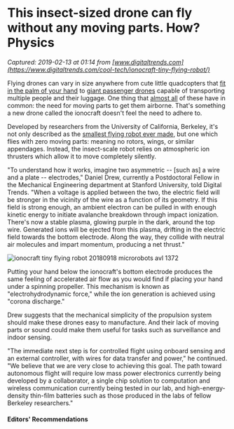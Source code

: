 # This insect-sized drone can fly without any moving parts. How? Physics

_Captured: 2019-02-13 at 01:14 from [www.digitaltrends.com](https://www.digitaltrends.com/cool-tech/ionocraft-tiny-flying-robot/)_

Flying drones can vary in size anywhere from cute little quadcopters that [fit in the palm of your hand](https://www.digitaltrends.com/cool-tech/worlds-smallest-drone-aerius-2015/) to [giant passenger drones](https://www.digitaltrends.com/cool-tech/passenger-drone/) capable of transporting multiple people and their luggage. One thing that [almost all](https://www.digitaltrends.com/cool-tech/mit-plane-no-moving-parts/) of these have in common: the need for moving parts to get them airborne. That's something a new drone called the ionocraft doesn't feel the need to adhere to.

Developed by researchers from the University of California, Berkeley, it's not only described as the [smallest flying robot ever made](https://spectrum.ieee.org/automaton/robotics/drones/pennysized-ionocraft-flies-with-no-moving-parts), but one which flies with zero moving parts: meaning no rotors, wings, or similar appendages. Instead, the insect-scale robot relies on atmospheric ion thrusters which allow it to move completely silently.

"To understand how it works, imagine two asymmetric -- [such as] a wire and a plate -- electrodes," Daniel Drew, currently a Postdoctoral Fellow in the Mechanical Engineering department at Stanford University, told Digital Trends. "When a voltage is applied between the two, the electric field will be stronger in the vicinity of the wire as a function of its geometry. If this field is strong enough, an ambient electron can be pulled in with enough kinetic energy to initiate avalanche breakdown through impact ionization. There's now a stable plasma, glowing purple in the dark, around the top wire. Generated ions will be ejected from this plasma, drifting in the electric field towards the bottom electrode. Along the way, they collide with neutral air molecules and impart momentum, producing a net thrust."

![ionocraft tiny flying robot 20180918 microrobots avl 1372](https://icdn2.digitaltrends.com/image/20180918_microrobots_avl_1372-720x720.jpg)

Putting your hand below the ionocraft's bottom electrode produces the same feeling of accelerated air flow as you would find if placing your hand under a spinning propeller. This mechanism is known as "electrohydrodynamic force," while the ion generation is achieved using "corona discharge."

Drew suggests that the mechanical simplicity of the propulsion system should make these drones easy to manufacture. And their lack of moving parts or sound could make them useful for tasks such as surveillance and indoor sensing.

"The immediate next step is for controlled flight using onboard sensing and an external controller, with wires for data transfer and power," he continued. "We believe that we are very close to achieving this goal. The path toward autonomous flight will require low mass power electronics currently being developed by a collaborator, a single chip solution to computation and wireless communication currently being tested in our lab, and high-energy-density thin-film batteries such as those produced in the labs of fellow Berkeley researchers."

#### Editors' Recommendations
